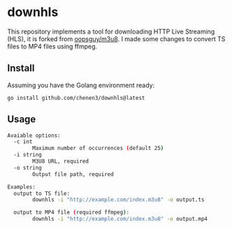 # downhls

This repository implements a tool for downloading HTTP Live Streaming (HLS), 
it is forked from [oopsguy/m3u8](https://github.com/oopsguy/m3u8).
I made some changes to convert TS files to MP4 files using ffmpeg.

## Install

Assuming you have the Golang environment ready:
```
go install github.com/chenen3/downhls@latest
```

## Usage
```sh
Avaiable options:
  -c int
    	Maximum number of occurrences (default 25)
  -i string
    	M3U8 URL, required
  -o string
    	Output file path, required

Examples:
  output to TS file:
    	downhls -i "http://example.com/index.m3u8" -o output.ts

  output to MP4 file (required ffmpeg):
    	downhls -i "http://example.com/index.m3u8" -o output.mp4
```
